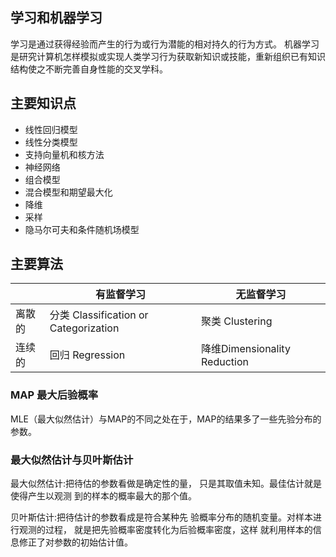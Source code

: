 ## 学习和机器学习

学习是通过获得经验而产生的行为或行为潜能的相对持久的行为方式。
机器学习是研究计算机怎样模拟或实现人类学习行为获取新知识或技能，重新组织已有知识结构使之不断完善自身性能的交叉学科。

## 主要知识点

* 线性回归模型
* 线性分类模型
* 支持向量机和核方法
* 神经网络
* 组合模型
* 混合模型和期望最大化
* 降维
* 采样
* 隐马尔可夫和条件随机场模型

## 主要算法

||有监督学习|无监督学习|
|----|----|------|
|离散的|分类 Classification or Categorization|聚类 Clustering|
|连续的|回归 Regression|降维Dimensionality Reduction|

### MAP 最大后验概率

MLE（最大似然估计）与MAP的不同之处在于，MAP的结果多了一些先验分布的参数。

### 最大似然估计与贝叶斯估计

最大似然估计:把待估的参数看做是确定性的量， 只是其取值未知。最佳估计就是使得产生以观测 到的样本的概率最大的那个值。

贝叶斯估计:把待估计的参数看成是符合某种先 验概率分布的随机变量。对样本进行观测的过程， 就是把先验概率密度转化为后验概率密度，这样 就利用样本的信息修正了对参数的初始估计值。




